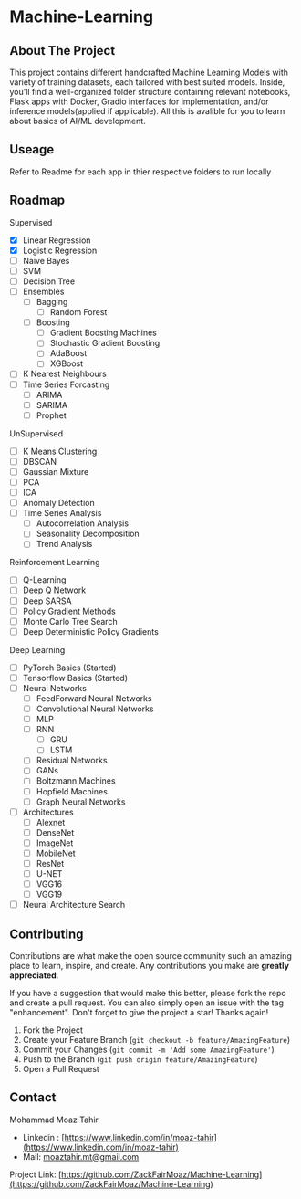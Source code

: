 # Machine-Learning

## About The Project

This project contains different handcrafted Machine Learning Models with variety of training datasets, each tailored with best suited models. Inside, you'll find a well-organized folder structure containing relevant notebooks, Flask apps with Docker, Gradio interfaces for implementation, and/or inference models(applied if applicable). All this is avalible for you to learn about basics of AI/ML development.

## Useage

Refer to Readme for each app in thier respective folders to run locally

## Roadmap

Supervised
- [x] Linear Regression
- [x] Logistic Regression
- [ ] Naive Bayes
- [ ] SVM
- [ ] Decision Tree
- [ ] Ensembles
    - [ ] Bagging
        - [ ] Random Forest
    - [ ] Boosting
        - [ ] Gradient Boosting Machines
        - [ ] Stochastic Gradient Boosting
        - [ ] AdaBoost
        - [ ] XGBoost
- [ ] K Nearest Neighbours
- [ ] Time Series Forcasting
    - [ ] ARIMA
    - [ ] SARIMA
    - [ ] Prophet

UnSupervised
- [ ] K Means Clustering
- [ ] DBSCAN
- [ ] Gaussian Mixture
- [ ] PCA
- [ ] ICA
- [ ] Anomaly Detection
- [ ] Time Series Analysis
    - [ ] Autocorrelation Analysis
    - [ ] Seasonality Decomposition
    - [ ] Trend Analysis

Reinforcement Learning
- [ ] Q-Learning
- [ ] Deep Q Network
- [ ] Deep SARSA
- [ ] Policy Gradient Methods
- [ ] Monte Carlo Tree Search
- [ ] Deep Deterministic Policy Gradients

Deep Learning
- [ ] PyTorch Basics (Started)
- [ ] Tensorflow Basics (Started)
- [ ] Neural Networks
    - [ ] FeedForward Neural Networks
    - [ ] Convolutional Neural Networks
    - [ ] MLP
    - [ ] RNN
        - [ ] GRU
        - [ ] LSTM
    - [ ] Residual Networks
    - [ ] GANs
    - [ ] Boltzmann Machines
    - [ ] Hopfield Machines
    - [ ] Graph Neural Networks
- [ ] Architectures
    - [ ] Alexnet
    - [ ] DenseNet
    - [ ] ImageNet
    - [ ] MobileNet
    - [ ] ResNet
    - [ ] U-NET
    - [ ] VGG16
    - [ ] VGG19
- [ ] Neural Architecture Search

## Contributing

Contributions are what make the open source community such an amazing place to learn, inspire, and create. Any contributions you make are **greatly appreciated**.

If you have a suggestion that would make this better, please fork the repo and create a pull request. You can also simply open an issue with the tag "enhancement".
Don't forget to give the project a star! Thanks again!

1. Fork the Project
2. Create your Feature Branch (`git checkout -b feature/AmazingFeature`)
3. Commit your Changes (`git commit -m 'Add some AmazingFeature'`)
4. Push to the Branch (`git push origin feature/AmazingFeature`)
5. Open a Pull Request

## Contact

Mohammad Moaz Tahir

* Linkedin : [https://www.linkedin.com/in/moaz-tahir](https://www.linkedin.com/in/moaz-tahir)
* Mail: moaztahir.mt@gmail.com

Project Link: [https://github.com/ZackFairMoaz/Machine-Learning](https://github.com/ZackFairMoaz/Machine-Learning)